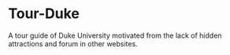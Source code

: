 # Tour-Duke
A tour guide of Duke University motivated from the lack of hidden attractions and forum in other websites. 
